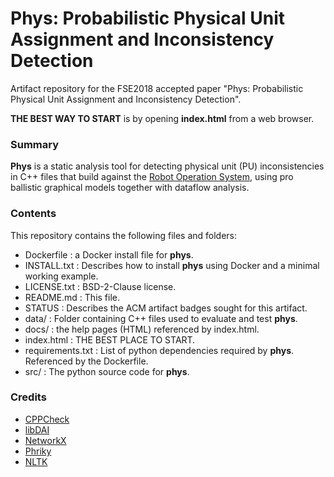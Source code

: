 # Phys: Probabilistic Physical Unit Assignment and Inconsistency Detection

Artifact repository for the FSE2018 accepted paper "Phys: Probabilistic Physical Unit Assignment and Inconsistency Detection".

**THE BEST WAY TO START** is by opening **index.html** from a web browser.

### Summary


**Phys** is a static analysis tool for detecting physical unit (PU) inconsistencies in C++ files that build against the [Robot Operation System](http://www.ros.org/), using pro ballistic graphical models together with dataflow analysis.


### Contents

This repository contains the following files and folders:

* Dockerfile : a Docker install file for **phys**.
* INSTALL.txt  : Describes how to install **phys** using Docker and a minimal working example.
* LICENSE.txt : BSD-2-Clause license.
* README.md  :  This file. 
* STATUS  : Describes the ACM artifact badges sought for this artifact.
* data/  : Folder containing C++ files used to evaluate and test **phys**.
* docs/  : the help pages (HTML) referenced by index.html.
* index.html : THE BEST PLACE TO START.
* requirements.txt : List of python dependencies required by **phys**.  Referenced by the Dockerfile.
* src/ : The python source code for **phys**.

### Credits

* [CPPCheck](http://cppcheck.sourceforge.net/)
* [libDAI](http://libdai.org/)
* [NetworkX](https://networkx.github.io/)
* [Phriky](https://github.com/unl-nimbus-lab/phriky-units)
* [NLTK](http://www.nltk.org/)
